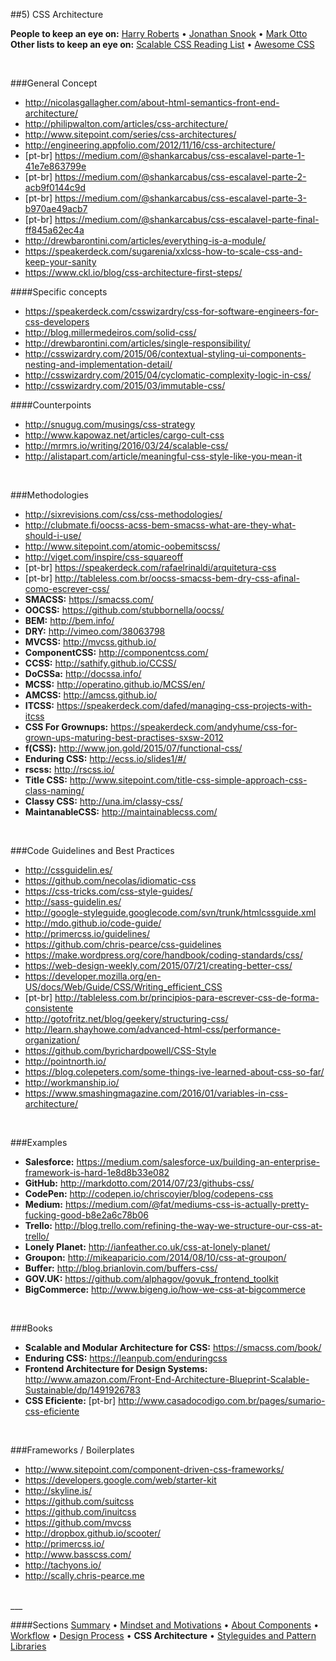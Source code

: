 ##5) CSS Architecture

**People to keep an eye on:** [Harry Roberts](http://csswizardry.com/) • [Jonathan Snook](http://snook.ca/) • [Mark Otto](http://markdotto.com/)  
**Other lists to keep an eye on:** [Scalable CSS Reading List](https://github.com/davidtheclark/scalable-css-reading-list) • [Awesome CSS](https://github.com/sotayamashita/awesome-css)


<br/>


###General Concept
- http://nicolasgallagher.com/about-html-semantics-front-end-architecture/
- http://philipwalton.com/articles/css-architecture/
- http://www.sitepoint.com/series/css-architectures/
- http://engineering.appfolio.com/2012/11/16/css-architecture/
- [pt-br] https://medium.com/@shankarcabus/css-escalavel-parte-1-41e7e863799e
- [pt-br] https://medium.com/@shankarcabus/css-escalavel-parte-2-acb9f0144c9d
- [pt-br] https://medium.com/@shankarcabus/css-escalavel-parte-3-b970ae49acb7
- [pt-br] https://medium.com/@shankarcabus/css-escalavel-parte-final-ff845a62ec4a
- http://drewbarontini.com/articles/everything-is-a-module/
- https://speakerdeck.com/sugarenia/xxlcss-how-to-scale-css-and-keep-your-sanity
- https://www.ckl.io/blog/css-architecture-first-steps/

####Specific concepts
- https://speakerdeck.com/csswizardry/css-for-software-engineers-for-css-developers
- http://blog.millermedeiros.com/solid-css/
- http://drewbarontini.com/articles/single-responsibility/
- http://csswizardry.com/2015/06/contextual-styling-ui-components-nesting-and-implementation-detail/
- http://csswizardry.com/2015/04/cyclomatic-complexity-logic-in-css/
- http://csswizardry.com/2015/03/immutable-css/

####Counterpoints
- http://snugug.com/musings/css-strategy
- http://www.kapowaz.net/articles/cargo-cult-css
- http://mrmrs.io/writing/2016/03/24/scalable-css/
- http://alistapart.com/article/meaningful-css-style-like-you-mean-it


<br/>


###Methodologies
- http://sixrevisions.com/css/css-methodologies/
- http://clubmate.fi/oocss-acss-bem-smacss-what-are-they-what-should-i-use/
- http://www.sitepoint.com/atomic-oobemitscss/
- http://viget.com/inspire/css-squareoff
- [pt-br] https://speakerdeck.com/rafaelrinaldi/arquitetura-css
- [pt-br] http://tableless.com.br/oocss-smacss-bem-dry-css-afinal-como-escrever-css/
- **SMACSS:** https://smacss.com/
- **OOCSS:** https://github.com/stubbornella/oocss/
- **BEM:** http://bem.info/
- **DRY:** http://vimeo.com/38063798
- **MVCSS:** http://mvcss.github.io/
- **ComponentCSS:** http://componentcss.com/
- **CCSS:** http://sathify.github.io/CCSS/
- **DoCSSa:** http://docssa.info/
- **MCSS:** http://operatino.github.io/MCSS/en/
- **AMCSS:** http://amcss.github.io/
- **ITCSS:** https://speakerdeck.com/dafed/managing-css-projects-with-itcss
- **CSS For Grownups:** https://speakerdeck.com/andyhume/css-for-grown-ups-maturing-best-practises-sxsw-2012
- **f(CSS):** http://www.jon.gold/2015/07/functional-css/
- **Enduring CSS:** http://ecss.io/slides1/#/
- **rscss:** http://rscss.io/
- **Title CSS:** http://www.sitepoint.com/title-css-simple-approach-css-class-naming/
- **Classy CSS:** http://una.im/classy-css/
- **MaintanableCSS:** http://maintainablecss.com/


<br/>


###Code Guidelines and Best Practices
- http://cssguidelin.es/
- https://github.com/necolas/idiomatic-css
- https://css-tricks.com/css-style-guides/
- http://sass-guidelin.es/
- http://google-styleguide.googlecode.com/svn/trunk/htmlcssguide.xml
- http://mdo.github.io/code-guide/
- http://primercss.io/guidelines/
- https://github.com/chris-pearce/css-guidelines
- https://make.wordpress.org/core/handbook/coding-standards/css/
- https://web-design-weekly.com/2015/07/21/creating-better-css/
- https://developer.mozilla.org/en-US/docs/Web/Guide/CSS/Writing_efficient_CSS
- [pt-br] http://tableless.com.br/principios-para-escrever-css-de-forma-consistente
- http://gotofritz.net/blog/geekery/structuring-css/
- http://learn.shayhowe.com/advanced-html-css/performance-organization/
- https://github.com/byrichardpowell/CSS-Style
- http://pointnorth.io/
- https://blog.colepeters.com/some-things-ive-learned-about-css-so-far/
- http://workmanship.io/
- https://www.smashingmagazine.com/2016/01/variables-in-css-architecture/


<br/>


###Examples
- **Salesforce:** https://medium.com/salesforce-ux/building-an-enterprise-framework-is-hard-1e8d8b33e082
- **GitHub:** http://markdotto.com/2014/07/23/githubs-css/
- **CodePen:** http://codepen.io/chriscoyier/blog/codepens-css
- **Medium:** https://medium.com/@fat/mediums-css-is-actually-pretty-fucking-good-b8e2a6c78b06
- **Trello:** http://blog.trello.com/refining-the-way-we-structure-our-css-at-trello/
- **Lonely Planet:** http://ianfeather.co.uk/css-at-lonely-planet/
- **Groupon:** http://mikeaparicio.com/2014/08/10/css-at-groupon/
- **Buffer:** http://blog.brianlovin.com/buffers-css/
- **GOV.UK:** https://github.com/alphagov/govuk_frontend_toolkit
- **BigCommerce:** http://www.bigeng.io/how-we-css-at-bigcommerce


<br/>


###Books
- **Scalable and Modular Architecture for CSS:** https://smacss.com/book/
- **Enduring CSS:** https://leanpub.com/enduringcss
- **Frontend Architecture for Design Systems:** http://www.amazon.com/Front-End-Architecture-Blueprint-Scalable-Sustainable/dp/1491926783
- **CSS Eficiente:** [pt-br] http://www.casadocodigo.com.br/pages/sumario-css-eficiente


<br/>


###Frameworks / Boilerplates
- http://www.sitepoint.com/component-driven-css-frameworks/
- https://developers.google.com/web/starter-kit
- http://skyline.is/
- https://github.com/suitcss
- https://github.com/inuitcss
- https://github.com/mvcss
- http://dropbox.github.io/scooter/
- http://primercss.io/
- http://www.basscss.com/
- http://tachyons.io/
- http://scally.chris-pearce.me


<br/>
___

####Sections
[Summary](README.md) • [Mindset and Motivations](mindset-and-motivations.md) • [About Components](about-components.md) • [Workflow](workflow.md) • [Design Process](design-process.md) • **CSS Architecture** • [Styleguides and Pattern Libraries](styleguides-and-pattern-libraries.md)
